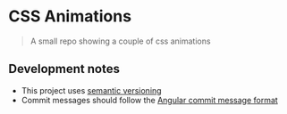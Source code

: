 # CSS Animations

> A small repo showing a couple of css animations

## Development notes

-   This project uses [semantic versioning](https://semver.org/)
-   Commit messages should follow the [Angular commit message format](https://github.com/angular/angular/blob/main/CONTRIBUTING.md#commit)
